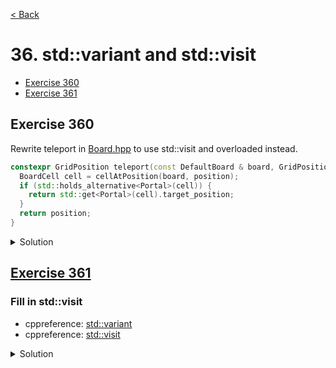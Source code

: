 [< Back](README.md)

# 36. std::variant and std::visit

* [Exercise 360](#exercise-360)
* [Exercise 361](#exercise-361)

## Exercise 360

Rewrite teleport in [Board.hpp][4] to use std::visit and overloaded instead.

```cpp
constexpr GridPosition teleport(const DefaultBoard & board, GridPosition position) {
  BoardCell cell = cellAtPosition(board, position);
  if (std::holds_alternative<Portal>(cell)) {
    return std::get<Portal>(cell).target_position;
  }
  return position;
}
```

<details>
   <summary>Solution</summary>

```cpp
constexpr GridPosition teleport(const DefaultBoard & board, GridPosition position) {
  BoardCell cell = cellAtPosition(board, position);
  return std::visit(overloaded{
                              [](const Portal & p) { return p.target_position; },
                              [&position](const auto &) { return position;}
                              }, cell);
}
```
</details>


## [Exercise 361][1]
### Fill in std::visit

* cppreference: [std::variant][3]
* cppreference: [std::visit][2]

<details>
   <summary>Solution</summary>

```cpp
static int sides(const shape & count_shape) {
  unused(Wrong);
  return std::visit(overloaded{
                      [](const circle &) { return 1; },
                      [](const triangle &) { return 3; },
                      [](const square &) { return 4; },
                    },
                    count_shape);
  ;
}
```
</details>

[1]: 36_exercises.cpp
[2]: https://en.cppreference.com/w/cpp/utility/variant/visit
[3]: https://en.cppreference.com/w/cpp/utility/variant
[4]: ../../lib/include/Board.hpp
